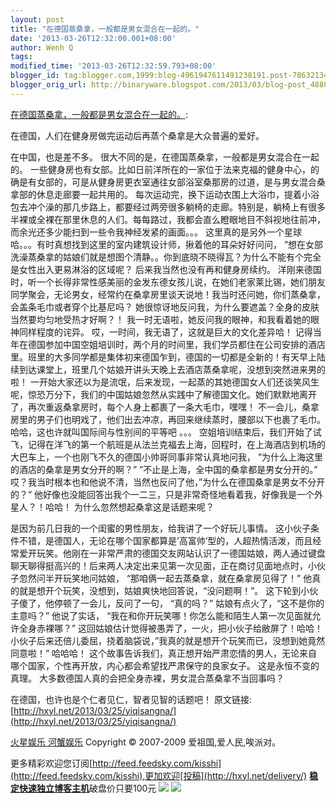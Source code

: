 ```yaml
---
layout: post
title: "在德国蒸桑拿，一般都是男女混合在一起的。"
date: '2013-03-26T12:32:00.001+08:00'
author: Wenh Q
tags:
modified_time: '2013-03-26T12:32:59.793+08:00'
blogger_id: tag:blogger.com,1999:blog-4961947611491238191.post-7863213497258083615
blogger_orig_url: http://binaryware.blogspot.com/2013/03/blog-post_4888.html
---
```


[在德国蒸桑拿，一般都是男女混合在一起的。](http://hxyl.net/2013/03/25/yiqisangna/):

在德国，人们在健身房做完运动后再蒸个桑拿是大众普遍的爱好。

在中国，也是差不多。
很大不同的是，在德国蒸桑拿，一般都是男女混合在一起的。
一些健身房也有女部。比如日前洋所在的一家位于法来克福的健身中心，的确是有女部的，可是从健身房更衣室通往女部浴室桑那房的过道，是与男女混合桑拿部的休息走廊要一起共用的。
每次运动完，换下运动衣围上大浴巾，提着小浴包去冲个澡的那几步路上，都要经过两旁很多躺椅的走廊。特别是，躺椅上有很多半裸或全裸在那里休息的人们。每每路过，我都会直么瞪眼地目不斜视地往前冲，而余光还多少能扫到一些令我神经发紧的画面。。。
这里真的是另外一个星球哈。。。有时真想找到这里的室内建筑设计师，揪着他的耳朵好好问问，
”想在女部洗澡蒸桑拿的姑娘们就是想图个清静。。你到底晓不晓得瓦？为什么不能有个完全是女性出入更易淋浴的区域呢？
后来我当然也没有再和健身房续约。
洋刚来德国时，听一个长得非常性感美丽的金发东德女孩儿说，在她们老家莱比锡，她们朋友同学聚会，无论男女，经常约在桑拿房里谈天说地！我当时还问她，你们蒸桑拿，会盖条毛巾或者穿个比基尼吗？
她很惊讶地反问我，为什么要遮盖？全身的皮肤当然要均匀地受热才好啊？！
我一时无语啦，她反问我的眼神，和我看着她的眼神同样程度的诧异。
哎，一时间，我无语了，这就是巨大的文化差异哈！
记得当年在德国参加中国空姐培训时，两个月的时间里，我们学员都住在公司安排的酒店里。班里的大多同学都是集体初来德国乍到，德国的一切都是全新的！有天早上陆续到达课堂上，班里几个姑娘开讲头天晚上去酒店蒸桑拿呢，没想到突然进来男的啦！
一开始大家还以为是流氓，后来发现，一起蒸的其她德国女人们还谈笑风生呢，惊恐万分下，我们的中国姑娘忽然从实践中了解德国文化。她们默默地离开了，再次重返桑拿房时，每个人身上都裹了一条大毛巾，嘿嘿！
不一会儿，桑拿房里的男子们也明戏了，他们出去冲凉，再回来继续蒸时，腰部以下也裹了毛巾。
哈哈，这也许就叫国际间与性别间的平等吧 。。。
空姐培训结束后，我们开始了试飞，记得在洋飞的第一个航班是从法兰克福去上海，回程时，在上海酒店到机场的大巴车上，一个也刚飞不久的德国小帅哥同事非常认真地问我，
”为什么上海这里的酒店的桑拿是男女分开的啊？”
”不止是上海，全中国的桑拿都是男女分开的。”
哎？我当时根本也和他说不清，当然也反问了他，”为什么在德国桑拿是男女不分开的？”
他好像也没能回答出我个一二三，只是非常奇怪地看着我，好像我是一个外星人？！哈哈！
为什么忽然想起桑拿这是话题来呢？

是因为前几日我的一个闺蜜的男性朋友，给我讲了一个好玩儿事情。
这小伙子条件不错，是德国人，无论在哪个国家都算是’高富帅’型的，人超热情活泼，而且经常爱开玩笑。他刚在一非常严肃的德国交友网站认识了一德国姑娘，两人通过键盘聊天聊得挺高兴的！后来两人决定出来见第一次见面，正在商讨见面地点时，小伙子忽然问半开玩笑地问姑娘，
“那咱俩一起去蒸桑拿，就在桑拿房见得了！”
他真的就是想开个玩笑，没想到，姑娘爽快地回答说，“没问题啊！”。
这下轮到小伙子傻了，他停顿了一会儿，反问了一句，
“真的吗？”
姑娘有点火了，“这不是你的主意吗？”
他说了实话，
“我在和你开玩笑哪！你怎么能和陌生人第一次见面就允许全身赤裸哪？”
这回姑娘估计觉得被愚弄了，一火，把小伙子给敝屏了！哈哈！
小伙子后来还倍儿委屈，挠着脑袋说，”我真的就是想开个玩笑而已，没想到她竟然同意啦！”
哈哈哈！
这个故事告诉我们，真正想开始严肃恋情的男人，无论来自哪个国家，个性再开放，内心都会希望找严肃保守的良家女子。
这是永恒不变的真理。
大多数德国人真的会把全身赤裸，男女混合蒸桑拿不当回事吗？

在德国，也许也是个仁者见仁，智者见智的话题吧！
原文链接:
[http://hxyl.net/2013/03/25/yiqisangna/](http://hxyl.net/2013/03/25/yiqisangna/)


[火星娱乐 河蟹娱乐](http://hxyl.net/) Copyright © 2007-2009
爱祖国,爱人民,唉派对。

更多精彩欢迎您订阅[http://feed.feedsky.com/kisshi](http://feed.feedsky.com/kisshi),更加欢迎[投稿](http://hxyl.net/delivery/)
[**稳定快速独立博客主机**](http://www.gegehost.com/)破盘价只要100元
![](http://img.tongji.linezing.com/922164/tongji.gif)
![](http://www1.feedsky.com/t1/725593644/kisshi/feedsky/s.gif?r=http://hxyl.net/2013/03/25/yiqisangna/)
